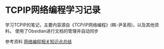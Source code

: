 # TCPIP网络编程学习记录
学习TCPIP的笔记，主要内容源自《TCP/IP网络编程》(韩-尹圣雨)，以及其他资料。
使用了Obsidian进行文档的管理并自动同步

参考资料
[网络编程相关知识点总结](https://www.cnblogs.com/NaughtyCoder/p/12982881.html)